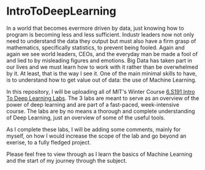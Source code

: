 # IntroToDeepLearning
 


In a world that becomes evermore driven by data, just knowing how to program is becoming less and less sufficient. Industr leaders now not only need to understand the data they output but must also have a firm grasp of mathematics, specifically statistics, to prevent being fooled.
Again and again we see world leaders, CEOs, and the everyday man be made a fool of and lied to by misleading figures and emotions. Big Data has taken part in our lives and we must learn how to work with it rather than be overwhelmed by it. At least, that is the way I see it. 
One of the main minimal skills to have, is to understand how to get value out of data: the use of Machine Learning. 

In this repository, I will be uploading all of MIT's Winter Course [6.S191 Intro To Deep Learning Labs](http://introtodeeplearning.com/).
The 3 labs are meant to serve as an overview of the power of deep learning and are part of a fast-paced, week-intensive course. 
The labs are by no means a thorough and complete understanding of Deep Learning, just an overview of some of the useful tools.

As I complete these labs, I will be adding some comments, mainly for myself, on how I would increase the scope of the lab and go beyond an exerise, to a fully fledged project. 

Please feel free to view through as I learn the basics of Machine Learning and the start of my journey through the subject. 
